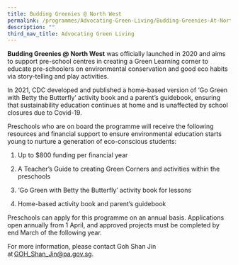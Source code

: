 ```yaml
---
title: Budding Greenies @ North West
permalink: /programmes/Advocating-Green-Living/Budding-Greenies-At-North-West
description: ""
third_nav_title: Advocating Green Living
---
```

**Budding Greenies @ North West** was officially launched in 2020 and aims to support pre-school centres in creating a Green Learning corner to educate pre-schoolers on environmental conservation and good eco habits via story-telling and play activities.  

In 2021, CDC developed and published a home-based version of ‘Go Green with Betty the Butterfly’ activity book and a parent’s guidebook, ensuring that sustainability education continues at home and is unaffected by school closures due to Covid-19. 

Preschools who are on board the programme will receive the following resources and financial support to ensure environmental education starts young to nurture a generation of eco-conscious students:  

1.  Up to $800 funding per financial year  
    

2.  A Teacher’s Guide to creating Green Corners and activities within the preschools 
    

3.  ‘Go Green with Betty the Butterfly’ activity book for lessons 
    

4.  Home-based activity book and parent’s guidebook 
    

Preschools can apply for this programme on an annual basis. Applications open annually from 1 April, and approved projects must be completed by end March of the following year. 

For more information, please contact Goh Shan Jin at [GOH\_Shan\_Jin@pa.gov.sg](mailto:GOH_Shan_Jin@pa.gov.sg?subject=Reduce%20@%20North%20West).